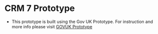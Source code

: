 # CRM 7 Prototype

- This prototype is built using the Gov UK Prototype. For instruction and more info please visit [GOVUK Prototype](https://prototype-kit.service.gov.uk/docs/install/how-to-run-the-kit)
